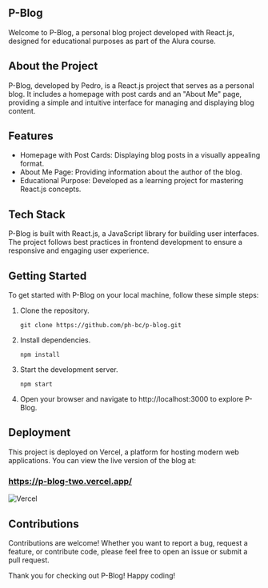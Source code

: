 <h2>P-Blog</h2>

<p>Welcome to P-Blog, a personal blog project developed with React.js, designed for educational purposes as part of the Alura course.</p>

<h2>About the Project</h2>

<p>P-Blog, developed by Pedro, is a React.js project that serves as a personal blog. It includes a homepage with post cards and an "About Me" page, providing a simple and intuitive interface for managing and displaying blog content.</p>

<h2>Features</h2>

<ul>
  <li>Homepage with Post Cards: Displaying blog posts in a visually appealing format.</li>
  <li>About Me Page: Providing information about the author of the blog.</li>
  <li>Educational Purpose: Developed as a learning project for mastering React.js concepts.</li>
</ul>

<h2>Tech Stack</h2>

<p>P-Blog is built with React.js, a JavaScript library for building user interfaces. The project follows best practices in frontend development to ensure a responsive and engaging user experience.</p>

<h2>Getting Started</h2>

<p>To get started with P-Blog on your local machine, follow these simple steps:</p>

<ol>
  <li>Clone the repository.</li>
  <pre><code>git clone https://github.com/ph-bc/p-blog.git</code></pre>
  <li>Install dependencies.</li>
  <pre><code>npm install</code></pre>
  <li>Start the development server.</li>
  <pre><code>npm start</code></pre>
  <li>Open your browser and navigate to http://localhost:3000 to explore P-Blog.</li>
</ol>

<h2>Deployment</h2>

<p>This project is deployed on Vercel, a platform for hosting modern web applications. You can view the live version of the blog at:</p>

<h3><a href="https://p-blog-two.vercel.app/">https://p-blog-two.vercel.app/</a></h3>

![Vercel](https://vercelbadge.vercel.app/api/ph-bc/p-blog)

<h2>Contributions</h2>

<p>Contributions are welcome! Whether you want to report a bug, request a feature, or contribute code, please feel free to open an issue or submit a pull request.</p>

<p>Thank you for checking out P-Blog! Happy coding! </p>